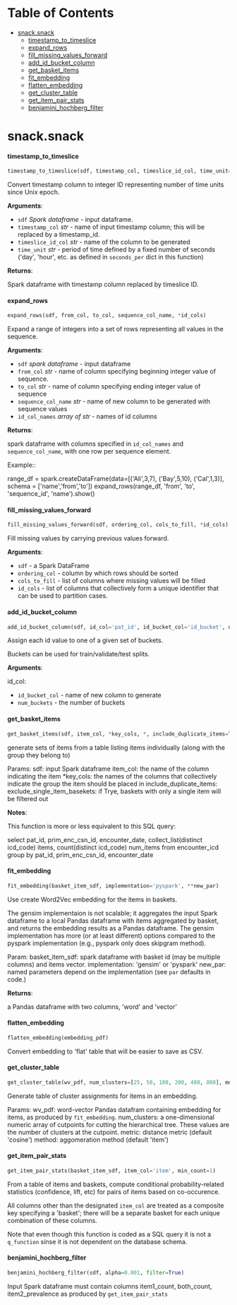 # Table of Contents

* [snack.snack](#snack.snack)
  * [timestamp\_to\_timeslice](#snack.snack.timestamp_to_timeslice)
  * [expand\_rows](#snack.snack.expand_rows)
  * [fill\_missing\_values\_forward](#snack.snack.fill_missing_values_forward)
  * [add\_id\_bucket\_column](#snack.snack.add_id_bucket_column)
  * [get\_basket\_items](#snack.snack.get_basket_items)
  * [fit\_embedding](#snack.snack.fit_embedding)
  * [flatten\_embedding](#snack.snack.flatten_embedding)
  * [get\_cluster\_table](#snack.snack.get_cluster_table)
  * [get\_item\_pair\_stats](#snack.snack.get_item_pair_stats)
  * [benjamini\_hochberg\_filter](#snack.snack.benjamini_hochberg_filter)

<a name="snack.snack"></a>
# snack.snack

<a name="snack.snack.timestamp_to_timeslice"></a>
#### timestamp\_to\_timeslice

```python
timestamp_to_timeslice(sdf, timestamp_col, timeslice_id_col, time_unit='hour')
```

Convert timestamp column to integer ID representing number of time units since Unix epoch.

**Arguments**:

- `sdf` _Spark dataframe_ - input dataframe.
- `timestamp_col` _str_ - name of input timestamp column; this will be replaced by a timestamp_id.
- `timeslice_id_col` _str_ - name of the column to be generated
- `time_unit` _str_ - period of time defined by a fixed number of seconds
  ('day', 'hour', etc. as defined in `seconds_per` dict in this function)
  

**Returns**:

  Spark dataframe with timestamp column replaced by timeslice ID.

<a name="snack.snack.expand_rows"></a>
#### expand\_rows

```python
expand_rows(sdf, from_col, to_col, sequence_col_name, *id_cols)
```

Expand a range of integers into a set of rows representing all values in the sequence.

**Arguments**:

  
- `sdf` _spark dataframe_ - input dataframe
- `from_col` _str_ - name of column specifying beginning integer value of sequence.
- `to_col` _str_ - name of column specifying ending integer value of sequence
- `sequence_col_name` _str_ - name of new column to be generated with sequence values
- `id_col_names` _array of str_ - names of id columns
  

**Returns**:

  
  spark dataframe with columns specified in `id_col_names` and `sequence_col_name`, with one row per sequence element.
  
  Example::
  
  range_df = spark.createDataFrame(data=[('Ali',3,7), ('Bay',5,10), ('Cal',1,3)], schema = ['name','from','to'])
  expand_rows(range_df, 'from', 'to', 'sequence_id', 'name').show()

<a name="snack.snack.fill_missing_values_forward"></a>
#### fill\_missing\_values\_forward

```python
fill_missing_values_forward(sdf, ordering_col, cols_to_fill, *id_cols)
```

Fill missing values by carrying previous values forward.

**Arguments**:

- `sdf` - a Spark DataFrame
- `ordering_col` - column by which rows should be sorted
- `cols_to_fill` - list of columns where missing values will be filled
- `id_cols` - list of columns that collectively form a unique identifier that can be used to partition cases.

<a name="snack.snack.add_id_bucket_column"></a>
#### add\_id\_bucket\_column

```python
add_id_bucket_column(sdf, id_col='pat_id', id_bucket_col='id_bucket', num_buckets=12)
```

Assign each id value to one of a given set of buckets.

Buckets can be used for train/validate/test splits.

**Arguments**:

  
  id_col:
- `id_bucket_col` - name of new column to generate
- `num_buckets` - the number of buckets

<a name="snack.snack.get_basket_items"></a>
#### get\_basket\_items

```python
get_basket_items(sdf, item_col, *key_cols, *, include_duplicate_items=True, exclude_single_item_baskets=True)
```

generate sets of items from a table listing items individually (along with the group they belong to)

Params:
sdf: input Spark dataframe
item_col: the name of the column indicating the item
*key_cols: the names of the columns that collectively indicate the group the item should be placed in
include_duplicate_items:
exclude_single_item_basekets: if Trye, baskets with only a single item will be filtered out

**Notes**:

  This function is more or less equivalent to this SQL query:
  
  select pat_id, prim_enc_csn_id, encounter_date,
  collect_list(distinct icd_code) items,
  count(distinct icd_code) num_items
  from encounter_icd
  group by pat_id, prim_enc_csn_id, encounter_date

<a name="snack.snack.fit_embedding"></a>
#### fit\_embedding

```python
fit_embedding(basket_item_sdf, implementation='pyspark', **new_par)
```

Use create Word2Vec embedding for the items in baskets.

The gensim implementaion is not scalable; it aggregates the input Spark dataframe to a local Pandas dataframe with items aggregated by basket, and returns the embedding results as a Pandas dataframe. The gensim implementation has more (or at least different) options compared to the pyspark implementation (e.g., pyspark only does skipgram method).

Param:
basket_item_sdf: spark dataframe with basket id (may be multiple columns) and items vector.
implementation: 'gensim' or 'pyspark'
new_par: named parameters depend on the implementation (see `par` defaults in code.)

**Returns**:

  a Pandas dataframe with two columns, 'word' and 'vector'

<a name="snack.snack.flatten_embedding"></a>
#### flatten\_embedding

```python
flatten_embedding(embedding_pdf)
```

Convert embedding to 'flat' table that will be easier to save as CSV.

<a name="snack.snack.get_cluster_table"></a>
#### get\_cluster\_table

```python
get_cluster_table(wv_pdf, num_clusters=[25, 50, 100, 200, 400, 800], metric='cosine', method='ward')
```

Generate table of cluster assignments for items in an embedding.

Params:
  wv_pdf: word-vector Pandas datafram containing embedding for items, as produced by `fit_embedding`.
  num_clusters: a one-dimensional numeric array of cutpoints for cutting the hierarchical tree. These values are the number of clusters at the cutpoint.
  metric: distance metric (default 'cosine')
  method: aggomeration method (default 'item')

<a name="snack.snack.get_item_pair_stats"></a>
#### get\_item\_pair\_stats

```python
get_item_pair_stats(basket_item_sdf, item_col='item', min_count=1)
```

From a table of items and baskets, compute conditional probability-related statistics
(confidence, lift, etc) for pairs of items based on co-occurence.

All columns other than the designated `item_col` are treated as a composite key specifying a 'basket'; 
there will be a separate basket for each unique combination of these columns.

Note that even though this function is coded as a SQL query it is not a `q_function` sinse it is not dependent on the database schema.

<a name="snack.snack.benjamini_hochberg_filter"></a>
#### benjamini\_hochberg\_filter

```python
benjamini_hochberg_filter(sdf, alpha=0.001, filter=True)
```

Input Spark dataframe must contain columns item1_count, both_count, item2_prevalence as produced by `get_item_pair_stats`

